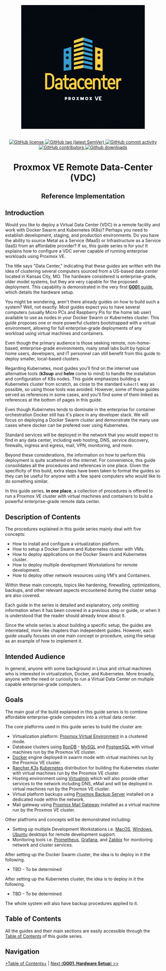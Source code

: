 <div align="center">
  <img alt="Redoc logo" src="./images/logo.png" height="400px" width="400px" />
</div>
<br>
<p align="center">
    <a href="LICENSE.md" target="_blank">
        <img src="https://img.shields.io/github/license/vieo-us/datacenter-pve-guide" alt="GitHub license">
    </a>
    <a href="https://github.com/vieo-us/datacenter-pve-guide/releases" target="_blank">
        <img src="https://img.shields.io/github/tag/vieo-us/datacenter-pve-guide" alt="GitHub tag (latest SemVer)">
    </a>
    <a href="https://github.com/vieo-us/datacenter-pve-guide/commits" target="_blank">
        <img src="https://img.shields.io/github/commit-activity/t/vieo-us/datacenter-pve-guide"
        " alt="GitHub commit activity">
    </a>
    <a href="https://github.com/vieo-us/datacenter-pve-guide/graphs/contributors" target="_blank">
        <img src="https://img.shields.io/github/contributors-anon/vieo-us/datacenter-pve-guide" alt="GitHub contributors">
    </a>
    <a href="https://github.com/vieo-us/datacenter-pve-guide/releases" target="_blank">
        <img src=https://img.shields.io/github/downloads/vieo-us/datacenter-pve-guide/total
         alt="Github downloads">
    </a>
</p>
<div align="center">

  # Proxmox VE Remote Data-Center (VDC)
  ## Reference Implementation
</div>

## Introduction

Would you like to deploy a Virtual Data Center (VDC) in a remote facility and work with Docker Swarm and Kubernetes (K8s)? Perhaps you need to establish development, staging, and production environments. Do you have the ability to source Metal as a Service (MaaS) or Infrastructure as a Service (IaaS) from an affordable provider? If so, this guide series is for you! It explains how to configure a VDC server capable of running enterprise workloads using Proxmox VE.

The title says "Data Center," indicating that these guides are written with the idea of clustering several computers sourced from a US-based data center located in Kansas City, MO. The hardware considered is enterprise-grade, older model systems, but they are very capable for the proposed deployment. This capability is demonstrated in the very first [**G001** guide](G001%20-%20Hardware%20Setup.md), which details the hardware setup.

You might be wondering, aren't there already guides on how to build such a system? Well, not exactly. Most guides expect you to have several computers (usually Micro PCs and Raspberry Pis for the home lab user) available to use as nodes in your Docker Swarm or Kubernetes cluster. This guide proposes one or more powerful clusters bootstrapped with a virtual environment, allowing for full enterprise-grade deployments of any workload using virtual machines and containers.

Even though the primary audience is those seeking remote, non-home-based, enterprise-grade environments, many small labs built by typical home users, developers, and IT personnel can still benefit from this guide to deploy smaller, local-based clusters.

Regarding Kubernetes, most guides you'll find on the internet use alternative tools (**k3sup** and **helm** come to mind) to handle the installation and configuration of K8s nodes. This guide emphasizes building a Kubernetes cluster from scratch, as close to the standard `kubectl` way as possible, so using those tools was avoided. However, some of those guides served as references in some cases, and you'll find some of them linked as references at the bottom of pages in this guide.

Even though Kubernetes tends to dominate in the enterprise for container orchestration Docker still has it's place in any developer stack. We will focus on deploying a Docker Swarm cluster and demonstrate the many use cases where docker can be prefered over using Kubernetes.

Standard services will be deployed in the network that you would expect to find in any data center, including web hosting, DNS, service discovery, firewalls, ingress and egress, mail, VPN, monitoring, and more.

Beyond these considerations, the information on how to perform this deployment is quite scattered on the internet. For convenience, this guide consolidates all the procedures and references in one place. Given the specificity of this build, extra steps have been taken to format the guides so they can be useful for anyone with a few spare computers who would like to do something similar.

In this guide series, **in one place**, a collection of procedures is offered to run a Proxmox VE cluster with virtual machines and containers to build a powerful enterprise-grade remote data center.

## Description of Contents

The procedures explained in this guide series mainly deal with five concepts:

- How to install and configure a virtualization platform.
- How to setup a Docker Swarm and Kubernetes cluster with VMs.
- How to deploy applications on the Docker Swarm and Kubernetes cluster.
- How to deploy multiple development Workstations for remote development.
- How to deploy other network resources using VM's and Containers.

Within these main concepts, topics like hardening, firewalling, optimizations, backups, and other relevant aspects encountered during the cluster setup are also covered.

Each guide in the series is detailed and explanatory, only omitting information when it has been covered in a previous step or guide, or when it is understood that the reader should already know about it.

Since the whole series is about building a specific setup, the guides are interrelated, more like chapters than independent guides. However, each guide usually focuses on one main concept or procedure, using the setup as an example of how to implement it.

## Intended Audience

In general, anyone with some background in Linux and virtual machines who is interested in virtualization, Docker, and Kubernetes. More broadly, anyone with the need or curiosity to run a Virtual Data Center on multiple capable enterprise-grade computers.

## Goals

The main goal of the build explained in this guide series is to combine affordable enterprise-grade computers into a virtual data center.

The core platforms used in this guide series to build the cluster are:

- Virtualization platform: [Proxmox Virtual Environment](https://www.proxmox.com/en/proxmox-virtual-environment/overview) in a clustered mode.
- Database clusters using [RonDB](https://www.rondb.com/) - [MySQL](https://www.mysql.com/) and [PostgreSQL](https://www.postgresql.org/) with virtual machines run by the Proxmox VE cluster.
- [Docker](https://www.docker.com/) engine deployed in swarm mode with virtual machines run by the Proxmox VE cluster.
- [Rancher K3s](https://k3s.io/) [Kubernetes](https://kubernetes.io/) distribution for building the Kubernetes cluster with virtual machines run by the Proxmox VE cluster.
- Hosting environment using [Virtualmin](https://www.virtualmin.com/) which will also provide other services to the network including DNS, eMail and will be deployed in virtual machines run by the Proxmox VE cluster.
- Virtual platform backups using [Proxmox Backup Server](https://www.proxmox.com/en/proxmox-backup-server/overview) installed on a dedicated node within the network.
- Mail gateway using [Proxmox Mail Gateway](https://www.proxmox.com/en/proxmox-mail-gateway/overview) installed as a virtual machine run by the Proxmox VE cluster.

Other platfroms and concepts will be demonstrated including:
- Setting up multiple Development Workstations i.e. [MacOS](https://www.apple.com/macos/sonoma/), [Windows](https://www.microsoft.com/en-us/windows/windows-11?r=1), [Ubuntu](https://ubuntu.com/desktop) desktops for remote development support.
- Monitoring tools i.e. [Prometheus](https://prometheus.io/), [Grafana](https://grafana.com/grafana/), and [Zabbix](https://www.zabbix.com/) for monitoring network and cluster services.

After setting up the Docker Swarm cluster, the idea is to deploy in it the following.

- TBD - To be determined

After setting up the Kubernetes cluster, the idea is to deploy in it the following.

- TBD - To be determined

The whole system will also have backup procedures applied to it.

## Table of Contents

All the guides and their main sections are easily accessible through the [Table of Contents](G000%20-%20Table%20of%20Contents.md) of this guide series.

## Navigation

[+Table of Contents+](G000%20-%20Table%20of%20Contents.md) | [Next (**G001. Hardware Setup**) >>](G001%20-%20Hardware%20Setup.md)
